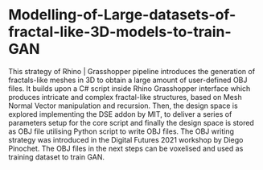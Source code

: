 # Modelling-of-Large-datasets-of-fractal-like-3D-models-to-train-GAN
This strategy of Rhino | Grasshopper pipeline introduces the generation of fractals-like meshes in 3D to obtain a large amount of user-defined OBJ files. It builds upon a C# script inside Rhino Grasshopper interface which produces intricate and complex fractal-like structures, based on Mesh Normal Vector manipulation and recursion. Then, the design space is explored implementing the DSE addon by MIT, to deliver a series of parameters setup for the core script and finally the design space is stored as OBJ file utilising Python script to write OBJ files. The OBJ writing strategy was introduced in the Digital Futures 2021 workshop by Diego Pinochet. The OBJ files in the next steps can be voxelised and used as training dataset to train GAN.

